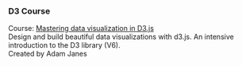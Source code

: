 
### D3 Course

Course: [Mastering data visualization in D3.js](https://www.udemy.com/course/masteringd3js/)\
Design and build beautiful data visualizations with d3.js. An intensive introduction to the D3 library (V6).\
Created by Adam Janes
